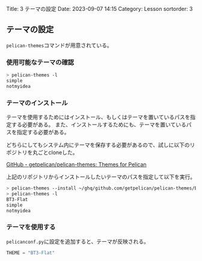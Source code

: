 Title: 3 テーマの設定
Date: 2023-09-07 14:15
Category: Lesson
sortorder: 3

## テーマの設定

`pelican-themes`コマンドが用意されている。

### 使用可能なテーマの確認

```bash
> pelican-themes -l
simple
notmyidea
```

### テーマのインストール

テーマを使用するためにはインストール、もしくはテーマを置いているパスを指定する必要がある。
また、インストールするためにも、テーマを置いているパスを指定する必要がある。

どちらにしてもシステム内にテーマを保存する必要があるので、試しに以下のリポジトリを丸ごとcloneした。

[GitHub - getpelican/pelican-themes: Themes for Pelican](https://github.com/getpelican/pelican-themes)

上記のリポジトリからインストールしたいテーマのパスを指定して以下を実行。

```bash
> pelican-themes --install ~/ghq/github.com/getpelican/pelican-themes/BT3-Flat
> pelican-themes -l
BT3-Flat
simple
notmyidea
```

### テーマを使用する

`pelicanconf.py`に設定を追加すると、テーマが反映される。

```pelicanconf.py
THEME = "BT3-Flat"
```

